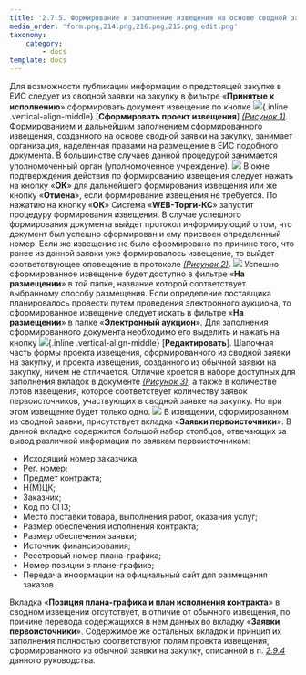 ```yaml
---
title: '2.7.5. Формирование и заполнение извещения на основе сводной заявки на закупку '
media_order: 'form.png,214.png,216.png,215.png,edit.png'
taxonomy:
    category:
        - docs
template: docs
---
```


Для возможности публикации информации о предстоящей закупке в ЕИС следует из сводной заявки на закупку в фильтре «**Принятые к исполнению**» сформировать документ извещение по кнопке ![](form.png){.inline .vertical-align-middle} [**Сформировать проект извещения**] *[(Рисунок 1)](#ris-01)*. Формированием и дальнейшим заполнением сформированного извещения, созданного на основе сводной заявки на закупку, занимает организация, наделенная правами на размещение в ЕИС подобного документа. В большинстве случаев данной процедурой занимается уполномоченный орган (уполномоченное учреждение).
![](214.png?id=ris-01)
В окне подтверждения действия по формированию извещения следует нажать на кнопку «**ОК**» для дальнейшего формирования извещения или же кнопку «**Отмена**», если формирование извещения не требуется.
По нажатию на кнопку «**ОК**» Система «**WEB-Торги-КС**» запустит процедуру формирования извещения. В случае успешного формирования документа выйдет протокол информирующий о том, что документ был успешно сформирован и ему присвоен определенный номер. Если же извещение не было сформировано по причине того, что ранее из данной заявки уже формировалось извещение, то выйдет соответствующее оповещение в протоколе *[(Рисунок 2)](#ris-02)*.
![](215.png?id=ris-02)
Успешно сформированное извещение будет доступно в фильтре «**На размещении**» в той папке, название которой соответствует выбранному способу размещения. Если определение поставщика планировалось провести путем проведения электронного аукциона, то сформированное извещение следует искать в фильтре «**На размещении**» в папке «**Электронный аукцион**».
Для заполнения сформированного документа необходимо его выделить и нажать на кнопку ![](edit.png){.inline .vertical-align-middle} [**Редактировать**].
Шапочная часть формы проекта извещения, сформированного из сводной заявки на закупку, и проекта извещения, созданного из обычной заявки на закупку, ничем не отличается. Отличие кроется в наборе доступных для заполнения вкладок в документе *[(Рисунок 3)](#ris-03)*, а также в количестве лотов извещения, которое соответствует количеству заявок первоисточников, участвующих в сводной заявке на закупку. Но при этом извещение будет только одно.
![](216.png?id=ris-03)
В извещении, сформированном из сводной заявки, присутствует вкладка «**Заявки первоисточники**». В данной вкладке содержится большой набор столбцов, отвечающих за вывод различной информации по заявкам первоисточникам:
-   Исходящий номер заказчика;
-   Рег. номер;
-   Предмет контракта;
-   Н(М)ЦК;
-   Заказчик;
-   Код по СПЗ;
-   Место поставки товара, выполнения работ, оказания услуг;
-   Размер обеспечения исполнения контракта;
-   Размер обеспечения заявки;
-   Источник финансирования;
-   Реестровый номер плана-графика;
-   Номер позиции в плане-графике;
-   Передача информации на официальный сайт для размещения заказов.

Вкладка «**Позиция плана-графика и план исполнения контракта**» в сводном извещении отсутствует, в отличие от обычного извещения, по причине перевода содержащихся в нем данных во вкладку «**Заявки первоисточники**».
Содержимое же остальных вкладок и принцип их заполнения полностью соответствуют полям проекта извещения, сформированного из обычной заявки на закупку, описанной в п. [*2.9.4*](http://helpgz.keysystems.ru/ru/complex-operations/razmeshenie-gosudarstvennogo-zakaza/ea-form-order-placing) данного руководства. 